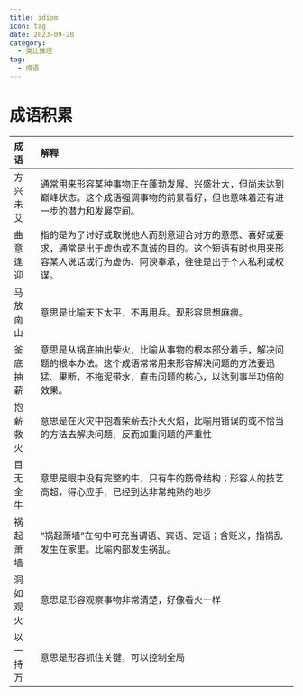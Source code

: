 ```yaml
---
title: idiom
icon: tag
date: 2023-09-20
category:
  - 类比推理
tag:
  - 成语
---
```


# 成语积累

| 成语     | 解释                                                                                                                               |
| :------- | :--------------------------------------------------------------------------------------------------------------------------------- |
| 方兴未艾 | 通常用来形容某种事物正在蓬勃发展、兴盛壮大，但尚未达到巅峰状态。这个成语强调事物的前景看好，但也意味着还有进一步的潜力和发展空间。 |
| 曲意逢迎 | 指的是为了讨好或取悦他人而刻意迎合对方的意愿、喜好或要求，通常是出于虚伪或不真诚的目的。这个短语有时也用来形容某人说话或行为虚伪、阿谀奉承，往往是出于个人私利或权谋。|
| 马放南山 | 意思是比喻天下太平，不再用兵。现形容思想麻痹。 |
| 釜底抽薪 | 意思是从锅底抽出柴火，比喻从事物的根本部分着手，解决问题的根本办法。这个成语常常用来形容解决问题的方法要迅猛、果断，不拖泥带水，直击问题的核心，以达到事半功倍的效果。|
| 抱薪救火 | 意思是在火灾中抱着柴薪去扑灭火焰，比喻用错误的或不恰当的方法去解决问题，反而加重问题的严重性 |
| 目无全牛 | 意思是眼中没有完整的牛，只有牛的筋骨结构；形容人的技艺高超，得心应手，已经到达非常纯熟的地步 | 
| 祸起萧墙 | “祸起萧墙”在句中可充当谓语、宾语、定语；含贬义，指祸乱发生在家里。比喻内部发生祸乱。|
| 洞如观火 | 意思是形容观察事物非常清楚，好像看火一样 |
| 以一持万 | 意思是形容抓住关键，可以控制全局 |
